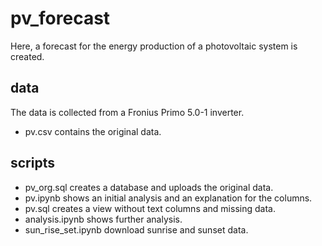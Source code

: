 # pv_forecast
Here, a forecast for the energy production of a photovoltaic system is created.

## data
The data is collected from a Fronius Primo 5.0-1 inverter.
- pv.csv contains the original data.

## scripts
- pv_org.sql creates a database and uploads the original data.
- pv.ipynb shows an initial analysis and an explanation for the columns. 
- pv.sql creates a view without text columns and missing data.
- analysis.ipynb shows further analysis.
- sun_rise_set.ipynb download sunrise and sunset data.
